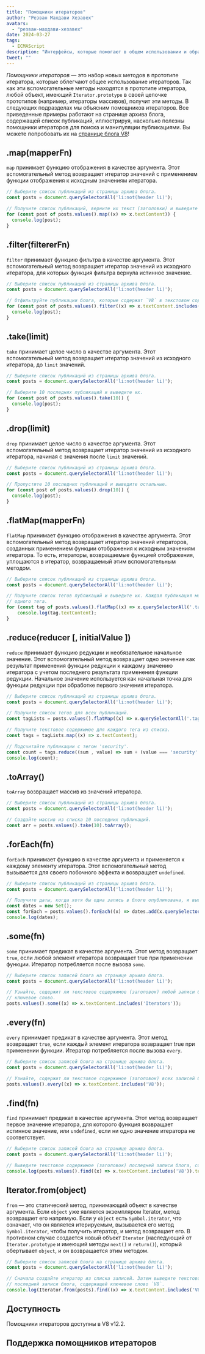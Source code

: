 ```yaml
---
title: "Помощники итераторов"
author: "Резван Махдави Хезавех"
avatars:
  - "резван-махдави-хезавех"
date: 2024-03-27
tags:
  - ECMAScript
description: "Интерфейсы, которые помогают в общем использовании и обработке итераторов."
tweet: ""
---
```


*Помощники итераторов* — это набор новых методов в прототипе итератора, которые облегчают общее использование итераторов. Так как эти вспомогательные методы находятся в прототипе итератора, любой объект, имеющий `Iterator.prototype` в своей цепочке прототипов (например, итераторы массивов), получит эти методы. В следующих подразделах мы объясним помощников итераторов. Все приведенные примеры работают на странице архива блога, содержащей список публикаций, иллюстрируя, насколько полезны помощники итераторов для поиска и манипуляции публикациями. Вы можете попробовать их на [странице блога V8](https://v8.dev/blog)!

<!--truncate-->

## .map(mapperFn)

`map` принимает функцию отображения в качестве аргумента. Этот вспомогательный метод возвращает итератор значений с применением функции отображения к исходным значениям итератора.

```javascript
// Выберите список публикаций из страницы архива блога.
const posts = document.querySelectorAll('li:not(header li)');

// Получите список публикаций, верните их текст (заголовки) и выведите их.
for (const post of posts.values().map((x) => x.textContent)) {
  console.log(post);
}
```

## .filter(filtererFn)

`filter` принимает функцию фильтра в качестве аргумента. Этот вспомогательный метод возвращает итератор значений из исходного итератора, для которых функция фильтра вернула истинное значение.

```javascript
// Выберите список публикаций из страницы архива блога.
const posts = document.querySelectorAll('li:not(header li)');

// Отфильтруйте публикации блога, которые содержат `V8` в текстовом содержимом (заголовках), и выведите их.
for (const post of posts.values().filter((x) => x.textContent.includes('V8'))) {
  console.log(post);
} 
```

## .take(limit)

`take` принимает целое число в качестве аргумента. Этот вспомогательный метод возвращает итератор значений из исходного итератора, до `limit` значений.

```javascript
// Выберите список публикаций из страницы архива блога.
const posts = document.querySelectorAll('li:not(header li)');

// Выберите 10 последних публикаций и выведите их.
for (const post of posts.values().take(10)) {
  console.log(post);
}
```

## .drop(limit)

`drop` принимает целое число в качестве аргумента. Этот вспомогательный метод возвращает итератор значений из исходного итератора, начиная с значения после `limit` значений.

```javascript
// Выберите список публикаций из страницы архива блога.
const posts = document.querySelectorAll('li:not(header li)');

// Пропустите 10 последних публикаций и выведите остальные.
for (const post of posts.values().drop(10)) {
  console.log(post);
}
```

## .flatMap(mapperFn)

`flatMap` принимает функцию отображения в качестве аргумента. Этот вспомогательный метод возвращает итератор значений итераторов, созданных применением функции отображения к исходным значениям итератора. То есть, итераторы, возвращаемые функцией отображения, уплощаются в итератор, возвращаемый этим вспомогательным методом.

```javascript
// Выберите список публикаций из страницы архива блога.
const posts = document.querySelectorAll('li:not(header li)');

// Получите список тегов публикаций и выведите их. Каждая публикация может иметь более
// одного тега.
for (const tag of posts.values().flatMap((x) => x.querySelectorAll('.tag').values())) {
    console.log(tag.textContent);
}
```

## .reduce(reducer [, initialValue ])

`reduce` принимает функцию редукции и необязательное начальное значение. Этот вспомогательный метод возвращает одно значение как результат применения функции редукции к каждому значению итератора с учетом последнего результата применения функции редукции. Начальное значение используется как начальная точка для функции редукции при обработке первого значения итератора.

```javascript
// Выберите список публикаций из страницы архива блога.
const posts = document.querySelectorAll('li:not(header li)');

// Получите список тегов для всех публикаций.
const tagLists = posts.values().flatMap((x) => x.querySelectorAll('.tag').values());

// Получите текстовое содержимое для каждого тега из списка.
const tags = tagLists.map((x) => x.textContent);

// Подсчитайте публикации с тегом 'security'.
const count = tags.reduce((sum , value) => sum + (value === 'security' ? 1 : 0), 0);
console.log(count);
```

## .toArray()

`toArray` возвращает массив из значений итератора.

```javascript
// Выберите список публикаций из страницы архива блога.
const posts = document.querySelectorAll('li:not(header li)');

// Создайте массив из списка 10 последних публикаций.
const arr = posts.values().take(10).toArray();
```

## .forEach(fn)

`forEach` принимает функцию в качестве аргумента и применяется к каждому элементу итератора. Этот вспомогательный метод вызывается для своего побочного эффекта и возвращает `undefined`.

```javascript
// Выберите список публикаций из страницы архива блога.
const posts = document.querySelectorAll('li:not(header li)');

// Получите даты, когда хотя бы одна запись в блоге опубликована, и выведите их.
const dates = new Set();
const forEach = posts.values().forEach((x) => dates.add(x.querySelector('time')));
console.log(dates);
```

## .some(fn)

`some` принимает предикат в качестве аргумента. Этот метод возвращает `true`, если любой элемент итератора возвращает true при применении функции. Итератор потребляется после вызова `some`.

```javascript
// Выберите список записей блога на странице архива блога.
const posts = document.querySelectorAll('li:not(header li)');

// Узнайте, содержит ли текстовое содержимое (заголовок) любой записи блога ключевое слово `Iterators`.
// ключевое слово.
posts.values().some((x) => x.textContent.includes('Iterators'));
```

## .every(fn)

`every` принимает предикат в качестве аргумента. Этот метод возвращает `true`, если каждый элемент итератора возвращает true при применении функции. Итератор потребляется после вызова `every`.

```javascript
// Выберите список записей блога на странице архива блога.
const posts = document.querySelectorAll('li:not(header li)');

// Узнайте, содержит ли текстовое содержимое (заголовок) всех записей блога ключевое слово `V8`.
posts.values().every((x) => x.textContent.includes('V8'));
```

## .find(fn)

`find` принимает предикат в качестве аргумента. Этот метод возвращает первое значение итератора, для которого функция возвращает истинное значение, или `undefined`, если ни одно значение итератора не соответствует.

```javascript
// Выберите список записей блога на странице архива блога.
const posts = document.querySelectorAll('li:not(header li)');

// Выведите текстовое содержимое (заголовок) последней записи блога, содержащей ключевое слово `V8`.
console.log(posts.values().find((x) => x.textContent.includes('V8')).textContent);
```

## Iterator.from(object)

`from` — это статический метод, принимающий объект в качестве аргумента. Если `object` уже является экземпляром Iterator, метод возвращает его напрямую. Если у `object` есть `Symbol.iterator`, что означает, что он является итерируемым, вызывается его метод `Symbol.iterator`, чтобы получить итератор, и метод возвращает его. В противном случае создается новый объект `Iterator` (наследующий от `Iterator.prototype` и имеющий методы `next()` и `return()`), который обертывает `object`, и он возвращается этим методом.

```javascript
// Выберите список записей блога на странице архива блога.
const posts = document.querySelectorAll('li:not(header li)');

// Сначала создайте итератор из списка записей. Затем выведите текстовое содержимое (заголовок)
// последней записи блога, содержащей ключевое слово `V8`.
console.log(Iterator.from(posts).find((x) => x.textContent.includes('V8')).textContent);
```

## Доступность

Помощники итераторов доступны в V8 v12.2.

## Поддержка помощников итераторов

<feature-support chrome="122 https://chromestatus.com/feature/5102502917177344"
                 firefox="no https://bugzilla.mozilla.org/show_bug.cgi?id=1568906"
                 safari="no https://bugs.webkit.org/show_bug.cgi?id=248650" 
                 nodejs="no"
                 babel="yes https://github.com/zloirock/core-js#iterator-helpers"></feature-support>
